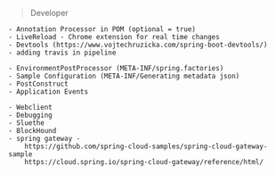 > Developer
 
    - Annotation Processor in POM (optional = true)
    - LiveReload - Chrome extension for real time changes
    - Devtools (https://www.vojtechruzicka.com/spring-boot-devtools/)
    - adding travis in pipeline


>
    - EnvironmentPostProcessor (META-INF/spring.factories)
    - Sample Configuration (META-INF/Generating metadata json)
    - PostConstruct
    - Application Events
    
    - Webclient
    - Debugging
    - Sluethe
    - BlockHound
    - spring gateway - 
        https://github.com/spring-cloud-samples/spring-cloud-gateway-sample
        https://cloud.spring.io/spring-cloud-gateway/reference/html/
    
